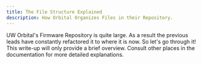 ```yaml
---
title: The File Structure Explained
description: How Orbital Organizes Files in their Repository.
---
```

UW Orbital's Firmware Repository is quite large. As a result the previous leads have constantly refactored it to where it is now. So let's go through it! This write-up will only provide a brief overview. Consult other places in the documentation for more detailed explanations.
